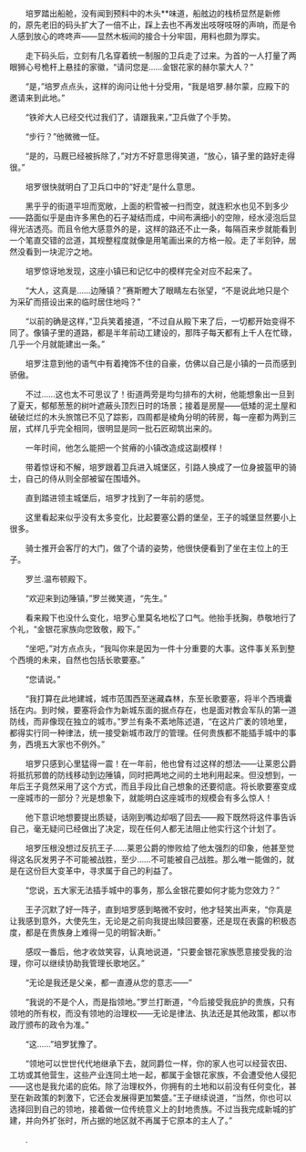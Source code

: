 　　培罗踏出船舱，没有闻到预料中的木头**味道，船舷边的栈桥显然是新修的，原先老旧的码头扩大了一倍不止，踩上去也不再发出吱呀吱呀的声响，而是令人感到放心的咚咚声——显然木板间的接合十分牢固，用料也颇为厚实。

　　走下码头后，立刻有几名穿着统一制服的卫兵走了过来。为首的一人打量了两眼狮心号桅杆上悬挂的家徽，“请问您是……金银花家的赫尔蒙大人？”

　　“是，”培罗点点头，这样的询问让他十分受用，“我是培罗.赫尔蒙，应殿下的邀请来到此地。”

　　“铁斧大人已经交代过我们了，请跟我来，”卫兵做了个手势。

　　“步行？”他微微一怔。

　　“是的，马厩已经被拆除了，”对方不好意思得笑道，“放心，镇子里的路好走得很。”

　　培罗很快就明白了卫兵口中的“好走”是什么意思。

　　黑乎乎的街道平坦而宽敞，上面的积雪被一扫而空，就连积水也见不到多少——路面似乎是由许多黑色的石子凝结而成，中间布满细小的空隙，经水浸泡后显得光洁透亮。而且令他大感意外的是，这样的路还不止一条，每隔百来步就能看到一个笔直交错的岔道，其规整程度就像是用笔画出来的方格一般。走了半刻钟，居然没看到一块泥泞之地。

　　培罗惊讶地发现，这座小镇已和记忆中的模样完全对应不起来了。

　　“大人，这真是……边陲镇？”赛斯瞪大了眼睛左右张望，“不是说此地只是个为采矿而搭设出来的临时居住地吗？”

　　“以前的确是这样，”卫兵笑着接道，“不过自从殿下来了后，一切都开始变得不同了。像镇子里的道路，都是半年前动工建设的，那阵子每天都有上千人在忙碌，几乎一个月就能建出一条。”

　　培罗注意到他的语气中有着掩饰不住的自豪，仿佛以自己是小镇的一员而感到骄傲。

　　不过……这也太不可思议了！街道两旁是均匀排布的大树，他能想象出一旦到了夏天，郁郁葱葱的树叶遮蔽头顶烈日时的场景；接着是房屋——低矮的泥土屋和破破烂烂的木头旅馆已不见了踪影，四周都是棱角分明的砖房，每一座都为两到三层，式样几乎完全相同，很明显是同一批石匠砌筑出来的。

　　一年时间，他怎么能把一个贫瘠的小镇改造成这副模样！

　　带着惊讶和不解，培罗跟着卫兵进入城堡区，引路人换成了一位身披盔甲的骑士，自己的侍从则全部被留在围墙外。

　　直到踏进领主城堡后，培罗才找到了一年前的感觉。

　　这里看起来似乎没有太多变化，比起要塞公爵的堡垒，王子的城堡显然要小上很多。

　　骑士推开会客厅的大门，做了个请的姿势，他很快便看到了坐在主位上的王子。

　　罗兰.温布顿殿下。

　　“欢迎来到边陲镇，”罗兰微笑道，“先生。”

　　看来殿下也没什么变化，培罗心里莫名地松了口气。他抬手抚胸，恭敬地行了个礼，“金银花家族向您致敬，殿下。”

　　“坐吧，”对方点点头，“我叫你来是因为一件十分重要的大事。这件事关系到整个西境的未来，自然也包括长歌要塞。”

　　“您请说。”

　　“我打算在此地建城，城市范围西至迷藏森林，东至长歌要塞，将半个西境囊括在内。到时候，要塞将会作为新城东面的据点存在，也是面对教会军队的第一道防线，而非像现在独立的城市。”罗兰有条不紊地陈述道，“在这片广袤的领地里，都得实行同一种律法，统一接受新城市政厅的管理。任何贵族都不能插手城中的事务，西境五大家也不例外。”

　　培罗只感到心里猛得一震！在一年前，他也曾有过这样的想法——让莱恩公爵将抵抗邪兽的防线移动到边陲镇，同时把两地之间的土地利用起来。但没想到，一年后王子竟然采用了这个方式，而且手段比自己想象的还要彻底。将长歌要塞变成一座城市的一部分？光是想象下，就能明白这座城市的规模会有多么惊人！

　　他下意识地想要提出质疑，话刚到嘴边却咽了回去——殿下既然将这件事告诉自己，毫无疑问已经做出了决定，现在任何人都无法阻止他实行这个计划了。

　　培罗压根没想过反抗王子……莱恩公爵的惨败给了他太强烈的印象，他甚至觉得这名灰发男子不可能被战胜，至少……不可能被自己战胜。那么唯一能做的，就是在这份巨大变革中，寻求属于自己的利益了。

　　“您说，五大家无法插手城中的事务，那么金银花要如何才能为您效力？”

　　王子沉默了好一阵子，直到培罗感到略微不安时，他才轻笑出声来，“你真是让我感到意外，大使先生，无论是之前向我提出赎回要塞，还是现在表露的积极态度，都是在贵族身上难得一见的明智决断。”

　　感叹一番后，他才收敛笑容，认真地说道，“只要金银花家族愿意接受我的治理，你可以继续协助我管理长歌地区。”

　　“无论是我还是父亲，都一直遵从您的意志——”

　　“我说的不是个人，而是指领地。”罗兰打断道，“今后接受我庇护的贵族，只有领地的所有权，而没有领地的治理权——无论是律法、执法还是其他政策，都以市政厅颁布的政令为准。”

　　“这……”培罗犹豫了。

　　“领地可以世世代代地继承下去，就同爵位一样，你的家人也可以经营农田、工坊或其他营生，这些产业连同土地一起，都属于金银花家族，不会遭受他人侵犯——这也是我允诺的庇佑。除了治理权外，你拥有的土地和以前没有任何变化，甚至在新政策的刺激下，它还会发展得更加繁盛。”王子继续说道，“当然，你也可以选择回到自己的领地，接着做一位传统意义上的封地贵族。不过当我完成新城的扩建，并向外扩张时，所占据的地区就不再属于它原本的主人了。”

　　.
